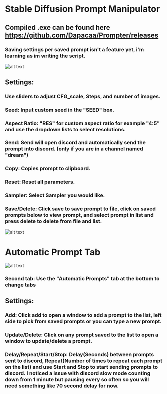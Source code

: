# Stable Diffusion Prompt Manipulator
## Compiled .exe can be found here https://github.com/Dapacaa/Prompter/releases
### Saving settings per saved prompt isn't a feature yet, i'm learning as im writing the script.
![alt text](https://i.imgur.com/DaE0P2m.png)

## Settings:
### Use sliders to adjust CFG_scale, Steps, and number of images.
### Seed: Input custom seed in the "SEED" box.
### Aspect Ratio: "RES" for custom aspect ratio for example "4:5" and use the dropdown lists to select resolutions.
### Send: Send will open discord and automatically send the prompt into discord. (only if you are in a channel named "dream")
### Copy: Copies prompt to clipboard.
### Reset: Reset all parameters.
### Sampler: Select Sampler you would like.
### Save/Delete: Click save to save prompt to file, click on saved prompts below to view prompt, and select prompt in list and press delete to delete from file and list.
![alt text](https://i.imgur.com/VNj7JPb.png)
# Automatic Prompt Tab
![alt text](https://i.imgur.com/1EKtO6x.gif)
### Second tab: Use the "Automatic Prompts" tab at the bottom to change tabs
## Settings:
### Add: Click add to open a window to add a prompt to the list, left side to pick from saved prompts or you can type a new prompt.
### Update/Delete: Click on any prompt saved to the list to open a window to update/delete a prompt.
### Delay/Repeat/Start/Stop: Delay(Seconds) between prompts sent to discord, Repeat(Number of times to repeat each prompt on the list) and use Start and Stop to start sending prompts to discord. I noticed a issue with discord slow mode counting down from 1 minute but pausing every so often so you will need something like 70 second delay for now.
